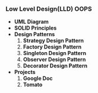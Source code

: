 ### **Low Level Design(LLD)** **OOPS**

* **UML Diagram**
* **SOLID Principles**
* **Design Patterns**
  1. **Strategy Design Pattern**
  2. **Factory Design Pattern**
  3. **Singleton Design Pattern**
  4. **Observer Design Pattern**
  5. **Decorator Design Pattern**
* **Projects**
  1. **Google Doc**
  2. **Tomato**
